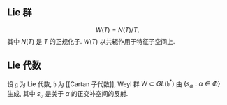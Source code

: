 
## Lie 群

$$
W(T) = N(T)/T,
$$
其中 $N(T)$ 是 $T$ 的正规化子. $W(T)$ 以共轭作用于特征子空间上.

## Lie 代数

设 $\mathfrak g$ 为 Lie 代数, $\mathfrak h$ 为 [[Cartan 子代数]], Weyl 群 $W\subset GL(\mathfrak h^*)$ 由 $\{s_\alpha: \alpha\in\Phi\}$ 生成, 其中 $s_\alpha$ 是关于 $\alpha$ 的正交补空间的反射.